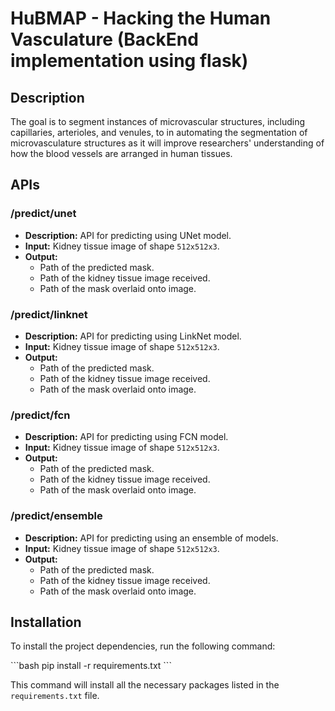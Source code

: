 # HuBMAP - Hacking the Human Vasculature (BackEnd implementation using flask)

## Description
The goal is to segment instances of microvascular structures, including capillaries, arterioles, and venules, to in automating the segmentation of microvasculature structures as it will improve researchers' understanding of how the blood vessels are arranged in human tissues.

## APIs
### /predict/unet
- **Description:** API for predicting using UNet model.
- **Input:** Kidney tissue image of shape `512x512x3`.
- **Output:**
  - Path of the predicted mask.
  - Path of the kidney tissue image received.
  - Path of the mask overlaid onto image.

### /predict/linknet
- **Description:** API for predicting using LinkNet model.
- **Input:** Kidney tissue image of shape `512x512x3`.
- **Output:**
  - Path of the predicted mask.
  - Path of the kidney tissue image received.
  - Path of the mask overlaid onto image.

### /predict/fcn
- **Description:** API for predicting using FCN model.
- **Input:** Kidney tissue image of shape `512x512x3`.
- **Output:**
  - Path of the predicted mask.
  - Path of the kidney tissue image received.
  - Path of the mask overlaid onto image.

### /predict/ensemble
- **Description:** API for predicting using an ensemble of models.
- **Input:** Kidney tissue image of shape `512x512x3`.
- **Output:**
  - Path of the predicted mask.
  - Path of the kidney tissue image received.
  - Path of the mask overlaid onto image.

## Installation
To install the project dependencies, run the following command:

\```bash
pip install -r requirements.txt
\```

This command will install all the necessary packages listed in the `requirements.txt` file.

